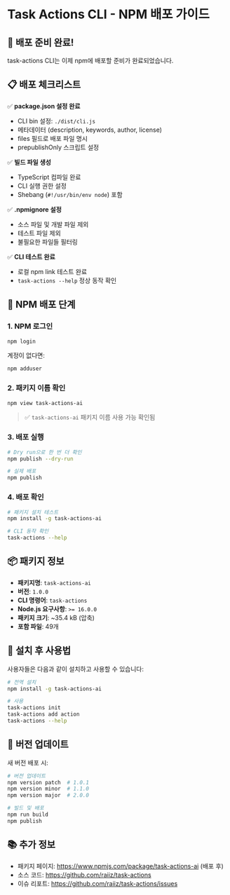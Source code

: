# Task Actions CLI - NPM 배포 가이드

## 🚀 배포 준비 완료!

task-actions CLI는 이제 npm에 배포할 준비가 완료되었습니다.

## 📋 배포 체크리스트

✅ **package.json 설정 완료**

- CLI bin 설정: `./dist/cli.js`
- 메타데이터 (description, keywords, author, license)
- files 필드로 배포 파일 명시
- prepublishOnly 스크립트 설정

✅ **빌드 파일 생성**

- TypeScript 컴파일 완료
- CLI 실행 권한 설정
- Shebang (`#!/usr/bin/env node`) 포함

✅ **.npmignore 설정**

- 소스 파일 및 개발 파일 제외
- 테스트 파일 제외
- 불필요한 파일들 필터링

✅ **CLI 테스트 완료**

- 로컬 npm link 테스트 완료
- `task-actions --help` 정상 동작 확인

## 🔐 NPM 배포 단계

### 1. NPM 로그인

```bash
npm login
```

계정이 없다면:

```bash
npm adduser
```

### 2. 패키지 이름 확인

```bash
npm view task-actions-ai
```

> ✅ `task-actions-ai` 패키지 이름 사용 가능 확인됨

### 3. 배포 실행

```bash
# Dry run으로 한 번 더 확인
npm publish --dry-run

# 실제 배포
npm publish
```

### 4. 배포 확인

```bash
# 패키지 설치 테스트
npm install -g task-actions-ai

# CLI 동작 확인
task-actions --help
```

## 📦 패키지 정보

- **패키지명**: `task-actions-ai`
- **버전**: `1.0.0`
- **CLI 명령어**: `task-actions`
- **Node.js 요구사항**: `>= 16.0.0`
- **패키지 크기**: ~35.4 kB (압축)
- **포함 파일**: 49개

## 🎯 설치 후 사용법

사용자들은 다음과 같이 설치하고 사용할 수 있습니다:

```bash
# 전역 설치
npm install -g task-actions-ai

# 사용
task-actions init
task-actions add action
task-actions --help
```

## 🔄 버전 업데이트

새 버전 배포 시:

```bash
# 버전 업데이트
npm version patch  # 1.0.1
npm version minor  # 1.1.0
npm version major  # 2.0.0

# 빌드 및 배포
npm run build
npm publish
```

## 📚 추가 정보

- 패키지 페이지: https://www.npmjs.com/package/task-actions-ai (배포 후)
- 소스 코드: https://github.com/raiiz/task-actions
- 이슈 리포트: https://github.com/raiiz/task-actions/issues
